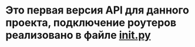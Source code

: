 # Это первая версия API для данного проекта, подключение роутеров реализовано в файле [__init__.py](__init__.py)